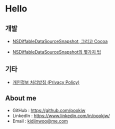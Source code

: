 # Hello

## 개발

- [NSDiffableDataSourceSnapshot, 그리고 Cocoa](Develop/NSDiffableDataSourceSnapshot-And-Cocoa/article.md)

- [NSDiffableDataSourceSnapshot의 몇가지 팁](Develop/NSDiffableDataSourceSnapshot-Tips/article.md)

## 기타

- [개인정보 처리방침 (Privacy Policy)](Privacy_Policy/index.md)

## About me

- GitHub : https://github.com/pookjw
- LinkedIn : https://www.linkedin.com/in/pookjw/
- Email : kidjinwoo@me.com
